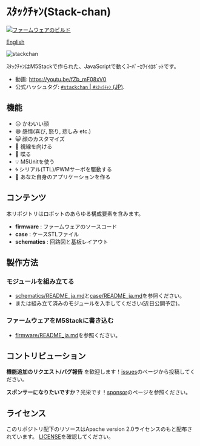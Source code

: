 # ｽﾀｯｸﾁｬﾝ(Stack-chan)

[![ファームウェアのビルド](https://github.com/meganetaaan/stack-chan/actions/workflows/build.yml/badge.svg)](https://github.com/meganetaaan/stack-chan/actions/workflows/build.yml)

[English](./README.md)

![stackchan](./docs/images/stackchan.gif)

ｽﾀｯｸﾁｬﾝはM5Stackで作られた、JavaScriptで動くｽｰﾊﾟｰｶﾜｲｲﾛﾎﾞｯﾄです。

* 動画: https://youtu.be/fZb_mF08xV0
* 公式ハッシュタグ: [`#stackchan` | `#ｽﾀｯｸﾁｬﾝ` (JP)](https://twitter.com/search?q=%23stackchan%20OR%20%23%EF%BD%BD%EF%BE%80%EF%BD%AF%EF%BD%B8%EF%BE%81%EF%BD%AC%EF%BE%9D).

## 機能

* :neutral_face:     かわいい顔
* :smile:            感情(喜び, 怒り, 悲しみ etc.)
* :smiley_cat:       顔のカスタマイズ
* :eyes:             視線を向ける
* :speech_balloon:   喋る
* :bulb:             M5Unitを使う
* :cyclone:          シリアル(TTL)/PWMサーボを駆動する
* :game_die:         あなた自身のアプリケーションを作る

## コンテンツ

本リポジトリはロボットのあらゆる構成要素を含みます。

* __firmware__ : ファームウェアのソースコード
* __case__ : ケースSTLファイル
* __schematics__ : 回路図と基板レイアウト

## 製作方法

### モジュールを組み立てる

* [schematics/README_ja.md](./schematics/README_ja.md)と[case/README_ja.md](./case/README_ja.md)を参照ください。
* または組み立て済みのモジュールを入手してください(近日公開予定)。

### ファームウェアをM5Stackに書き込む

* [firmware/README_ja.md](./firmware/README_ja.md)を参照ください。

## コントリビューション

__機能追加のリクエスト/バグ報告__ を歓迎します！[issues](https://github.com/meganetaaan/stack-chan/issues)のページから投稿してください。

__スポンサーになりたいですか__？光栄です！[sponsor](https://github.com/sponsors/meganetaaan/)のページを参照ください。

## ライセンス

このリポジトリ配下のリソースはApache version 2.0ライセンスのもと配布されています。
[LICENSE](./LICENSE)を確認してください。
